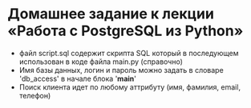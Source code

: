 # Домашнее задание к лекции «Работа с PostgreSQL из Python»
- файл script.sql содержит скрипта SQL который в последующем использован в коде файла main.py (справочно)
- Имя базы данных, логин и пароль можно задать в словаре 'db_access' в начале блока '__main__'
- Поиск клиента идет по любому аттрибуту (имя, фамилия, email, телефон)